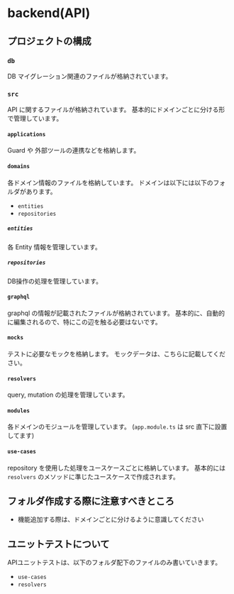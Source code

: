 # backend(API)

## プロジェクトの構成

### `db`
DB マイグレーション関連のファイルが格納されています。

### `src`
API に関するファイルが格納されています。
基本的にドメインごとに分ける形で管理しています。

#### `applications`
Guard や 外部ツールの連携などを格納します。

#### `domains`
各ドメイン情報のファイルを格納しています。
ドメインは以下には以下のフォルダがあります。

- `entities`
- `repositories`


##### `entities`
各 Entity 情報を管理しています。

##### `repositories`
DB操作の処理を管理しています。

#### `graphql`
graphql の情報が記載されたファイルが格納されています。
基本的に、自動的に編集されるので、特にこの辺を触る必要はないです。

#### `mocks`
テストに必要なモックを格納します。
モックデータは、こちらに記載してください。

#### `resolvers`
query, mutation の処理を管理しています。

#### `modules`
各ドメインのモジュールを管理しています。
(`app.module.ts` は src 直下に設置してます)

#### `use-cases`
repository を使用した処理をユースケースごとに格納しています。
基本的には `resolvers` のメソッドに準じたユースケースで作成されます。

## フォルダ作成する際に注意すべきところ
- 機能追加する際は、ドメインごとに分けるように意識してください

## ユニットテストについて
APIユニットテストは、以下のフォルダ配下のファイルのみ書いていきます。

- `use-cases`
- `resolvers`
